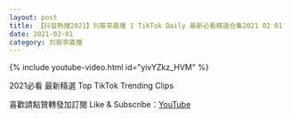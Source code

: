 ```yaml
---
layout: post
title: 【抖音熱搜2021】刘筱亭直播 1 TikTok Daily 最新必看精選合集2021 02 01
date: 2021-02-01
category: 刘筱亭直播
---
```


{% include youtube-video.html id="yivYZkz_HVM" %}

2021必看 最新精選 Top TikTok Trending Clips

喜歡請點贊轉發加訂閱 Like & Subscribe：[YouTube](https://www.youtube.com/channel/UCAoR7VcanIPd04uEq_GIylA/videos)

